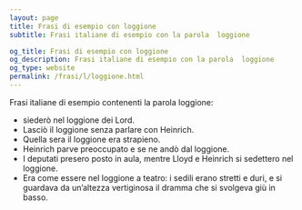 ```yaml
---
layout: page
title: Frasi di esempio con loggione 
subtitle: Frasi italiane di esempio con la parola  loggione

og_title: Frasi di esempio con loggione 
og_description: Frasi italiane di esempio con la parola  loggione
og_type: website
permalink: /frasi/l/loggione.html
---
```


Frasi italiane di esempio contenenti la parola loggione:


- siederò nel loggione dei Lord.
- Lasciò il loggione senza parlare con Heinrich.
- Quella sera il loggione era strapieno.
- Heinrich parve preoccupato e se ne andò dal loggione.
- I deputati presero posto in aula, mentre Lloyd e Heinrich si sedettero nel loggione.
- Era come essere nel loggione a teatro: i sedili erano stretti e duri, e si guardava da un’altezza vertiginosa il dramma che si svolgeva giù in basso.
